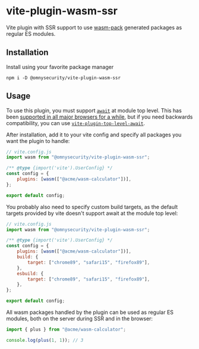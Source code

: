 # vite-plugin-wasm-ssr

Vite plugin with SSR support to use [wasm-pack][1] generated packages as regular ES
modules.

## Installation

Install using your favorite package manager

```
npm i -D @omnysecurity/vite-plugin-wasm-ssr
```

## Usage

To use this plugin, you must support [`await`][2] at module top level. This has
been [supported in all major browsers for a while][3], but if you need
backwards compatibility, you can use [`vite-plugin-top-level-await`][4].

After installation, add it to your vite config and specify all packages you
want the plugin to handle:

```javascript
// vite.config.js
import wasm from "@omnysecurity/vite-plugin-wasm-ssr";

/** @type {import('vite').UserConfig} */
const config = {
	plugins: [wasm(["@acme/wasm-calculator"])],
};

export default config;
```

You probably also need to specify custom build targets, as the default targets
provided by vite doesn't support await at the module top level:

```javascript
// vite.config.js
import wasm from "@omnysecurity/vite-plugin-wasm-ssr";

/** @type {import('vite').UserConfig} */
const config = {
	plugins: [wasm(["@acme/wasm-calculator"])],
	build: {
		target: ["chrome89", "safari15", "firefox89"],
	},
	esbuild: {
		target: ["chrome89", "safari15", "firefox89"],
	},
};

export default config;
```

All wasm packages handled by the plugin can be used as regular ES modules, both
on the server during SSR and in the browser:

```javascript
import { plus } from "@acme/wasm-calculator";

console.log(plus(1, 1)); // 3
```

[1]: https://github.com/rustwasm/wasm-pack "wasm-pack project's github page"
[2]: https://developer.mozilla.org/en-US/docs/Web/JavaScript/Reference/Operators/await "MDN documentation on the await keyword"
[3]: https://caniuse.com/mdn-javascript_operators_await_top_level "Browser support of module top level await feature"
[4]: https://github.com/Menci/vite-plugin-top-level-await "Vite plugin for polyfilling top level await"
